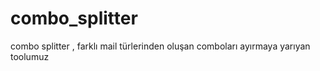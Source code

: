# combo_splitter
combo splitter , farklı mail türlerinden oluşan comboları ayırmaya yarıyan toolumuz
